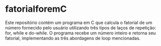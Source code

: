# fatorialforemC
Este repositório contém um programa em C que calcula o fatorial de um número fornecido pelo usuário utilizando três tipos de laços de repetição: for, while e do-while. O programa recebe um número inteiro e retorna seu fatorial, implementando as três abordagens de loop mencionadas.
